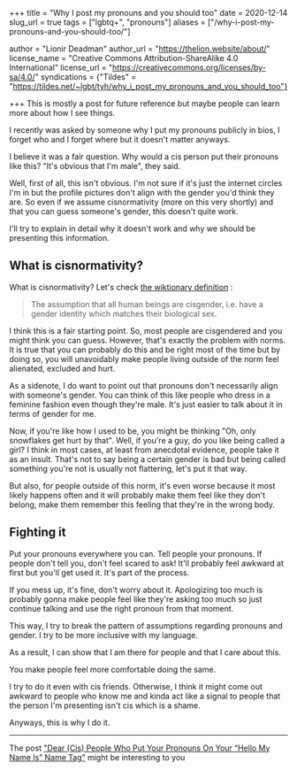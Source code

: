 +++
title = "Why I post my pronouns and you should too"
date = 2020-12-14
slug_url = true
tags = ["lgbtq+", "pronouns"]
aliases = ["/why-i-post-my-pronouns-and-you-should-too/"]

author = "Lionir Deadman"
author_url = "https://thelion.website/about/"
license_name = "Creative Commons Attribution-ShareAlike 4.0 International"
license_url = "https://creativecommons.org/licenses/by-sa/4.0/"
syndications = {"Tildes" = "https://tildes.net/~lgbt/tyh/why_i_post_my_pronouns_and_you_should_too"}

+++
This is mostly a post for future reference but maybe people can learn more about how I see things.
<!--more-->
I recently was asked by someone why I put my pronouns publicly in bios, I forget who and I forget where but it doesn't matter anyways.

I believe it was a fair question. Why would a cis person put their pronouns like this? "It's obvious that I'm male", they said.

Well, first of all, this isn't obvious. I'm not sure if it's just the internet circles I'm in but the profile pictures don't align with the gender
you'd think they are. So even if we assume cisnormativity (more on this very shortly) and that you can guess someone's gender, this doesn't quite work.

I'll try to explain in detail why it doesn't work and why we should be presenting this information.

## What is cisnormativity?

What is cisnormativity? Let's check [the wiktionary definition](https://en.wiktionary.org/wiki/cisnormativity) :

> The assumption that all human beings are cisgender, i.e. have a gender identity which matches their biological sex.

I think this is a fair starting point. So, most people are cisgendered and you might think you can guess. However, that's exactly the problem
with norms. It is true that you can probably do this and be right most of the time but by doing so, you will unavoidably make people
living outside of the norm feel alienated, excluded and hurt.

As a sidenote, I do want to point out that pronouns don't necessarily align with someone's gender. You can
think of this like people who dress in a feminine fashion even though they're male. It's just easier to talk about it in terms of gender for me.

Now, if you're like how I used to be, you might be thinking "Oh, only snowflakes get hurt by that". Well, if you're
a guy, do you like being called a girl? I think in most cases, at least from anecdotal evidence, people take it as an insult. That's not
to say being a certain gender is bad but being called something you're not is usually not flattering, let's put it that way.

But also, for people outside of this norm, it's even worse because it most likely happens often and it will probably make them feel
like they don't belong, make them remember this feeling that they're in the wrong body.

## Fighting it

Put your pronouns everywhere you can. Tell people your pronouns. If people don't tell you, don't feel scared to ask! 
It'll probably feel awkward at first but you'll get used it. It's part of the process.

If you mess up, it's fine, don't worry about it. Apologizing too much is probably gonna make people feel like they're asking too much so just
continue talking and use the right pronoun from that moment.

This way, I try to break the pattern of assumptions regarding pronouns and gender. I try to be more inclusive with my language.

As a result, I can show that I am there for people and that I care about this.

You make people feel more comfortable doing the same.

I try to do it even with cis friends. Otherwise, I think it might come out awkward to people who know me and kinda act like a signal
to people that the person I'm presenting isn't cis which is a shame.

Anyways, this is why I do it.

---

The post ["Dear (Cis) People Who Put Your Pronouns On Your “Hello My Name Is” Name Tag"](https://sugarbutch.net/2019/04/dear-cis-people/) 
might be interesting to you
